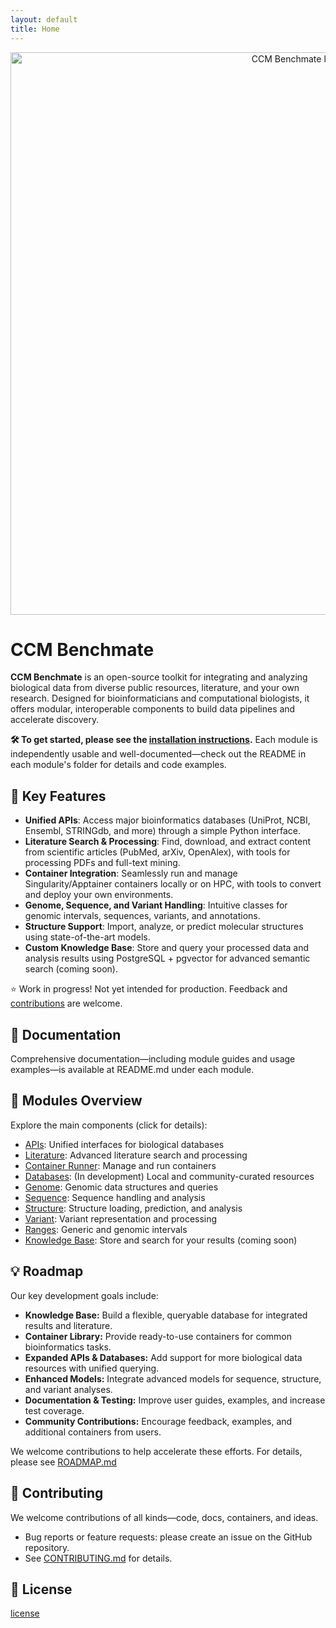```yaml
---
layout: default
title: Home
---
```


<div style="text-align: center;">
    <img src="./assets/benchmate.png" width="900" alt="CCM Benchmate logo" class="center">
</div>

# CCM Benchmate

**CCM Benchmate** is an open-source toolkit for integrating and analyzing biological data from diverse public resources, literature, and your own research. Designed for bioinformaticians and computational biologists, it offers modular, interoperable components to build data pipelines and accelerate discovery.

**🛠️ To get started, please see the [installation instructions](https://github.com/ccmbioinfo/ccm_benchmate/blob/master/INSTALLATION.md).** 
Each module is independently usable and well-documented—check out the README in each module's folder for details and code examples.

## 🚀 Key Features
- **Unified APIs**: Access major bioinformatics databases (UniProt, NCBI, Ensembl, STRINGdb, and more) through a simple Python interface.
- **Literature Search & Processing**: Find, download, and extract content from scientific articles (PubMed, arXiv, OpenAlex), with tools for processing PDFs and full-text mining.
- **Container Integration**: Seamlessly run and manage Singularity/Apptainer containers locally or on HPC, with tools to convert and deploy your own environments.
- **Genome, Sequence, and Variant Handling**: Intuitive classes for genomic intervals, sequences, variants, and annotations.
- **Structure Support**: Import, analyze, or predict molecular structures using state-of-the-art models.
- **Custom Knowledge Base**: Store and query your processed data and analysis results using PostgreSQL + pgvector for advanced semantic search (coming soon).

⭐️ Work in progress! Not yet intended for production. Feedback and [contributions](https://github.com/ccmbioinfo/ccm_benchmate/blob/master/CONTRIBUTING.md) are welcome.

## 💬 Documentation

Comprehensive documentation—including module guides and usage examples—is available at README.md under each module.

## 🎨 Modules Overview

Explore the main components (click for details):
- [APIs](https://github.com/qin-work/Benchmate_doc_ccm/blob/main/ReadMe/API): Unified interfaces for biological databases
- [Literature](https://github.com/qin-work/Benchmate_doc_ccm/blob/main/ReadMe/Literature): Advanced literature search and processing
- [Container Runner](https://github.com/qin-work/Benchmate_doc_ccm/blob/main/ReadMe/ContainerRunner): Manage and run containers
- [Databases](https://github.com/qin-work/Benchmate_doc_ccm/blob/main/ReadMe/Databases.md): (In development) Local and community-curated resources
- [Genome](https://github.com/qin-work/Benchmate_doc_ccm/blob/main/ReadMe/Genome.md): Genomic data structures and queries
- [Sequence](https://github.com/qin-work/Benchmate_doc_ccm/blob/main/ReadMe/Sequence.md): Sequence handling and analysis
- [Structure](https://github.com/qin-work/Benchmate_doc_ccm/blob/main/ReadMe/Structure.md): Structure loading, prediction, and analysis
- [Variant](https://github.com/qin-work/Benchmate_doc_ccm/blob/main/ReadMe/Variant.md): Variant representation and processing
- [Ranges](https://github.com/qin-work/Benchmate_doc_ccm/blob/main/ReadMe/Ranges.md): Generic and genomic intervals
- [Knowledge Base](https://github.com/qin-work/Benchmate_doc_ccm/blob/main/ReadMe/KnowledgeBase.md): Store and search for your results (coming soon)

## 💡 Roadmap

Our key development goals include:  

- **Knowledge Base:** Build a flexible, queryable database for integrated results and literature.  
- **Container Library:** Provide ready-to-use containers for common bioinformatics tasks.  
- **Expanded APIs & Databases:** Add support for more biological data resources with unified querying.  
- **Enhanced Models:** Integrate advanced models for sequence, structure, and variant analyses.  
- **Documentation & Testing:** Improve user guides, examples, and increase test coverage.  
- **Community Contributions:** Encourage feedback, examples, and additional containers from users.

We welcome contributions to help accelerate these efforts. For details, please see [ROADMAP.md](https://github.com/qin-work/Benchmate_doc_ccm/blob/main/ROADMAP.md)


## 🤝 Contributing

We welcome contributions of all kinds—code, docs, containers, and ideas.
- Bug reports or feature requests: please create an issue on the GitHub repository.
- See [CONTRIBUTING.md](https://github.com/ccmbioinfo/ccm_benchmate/blob/master/CONTRIBUTING.md) for details.

## 📄 License

[license](https://github.com/qin-work/Benchmate_doc_ccm/blob/main/LICENSE)
